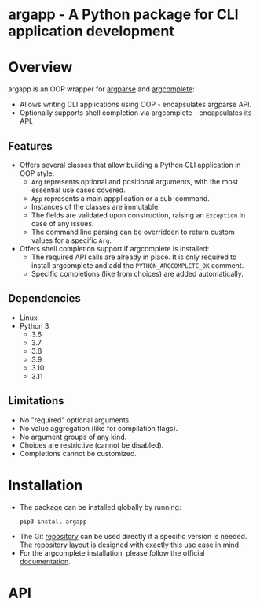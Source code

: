 # argapp - A Python package for CLI application development

# Overview

argapp is an OOP wrapper for [argparse](https://docs.python.org/3/library/argparse.html) and [argcomplete](https://pypi.org/project/argcomplete):
 * Allows writing CLI applications using OOP - encapsulates argparse API.
 * Optionally supports shell completion via argcomplete - encapsulates its API.

## Features

 * Offers several classes that allow building a Python CLI application in OOP style.
    * `Arg` represents optional and positional arguments, with the most essential use cases covered.
    * `App` represents a main appplication or a sub-command.
    * Instances of the classes are immutable.
    * The fields are validated upon construction, raising an `Exception` in case of any issues.
    * The command line parsing can be overridden to return custom values for a specific `Arg`.
 * Offers shell completion support if argcomplete is installed:
    * The required API calls are already in place. It is only required to install argcomplete and add the `PYTHON_ARGCOMPLETE_OK` comment.
    * Specific completions (like from choices) are added automatically.

## Dependencies

 * Linux
 * Python 3
    * 3.6
    * 3.7
    * 3.8
    * 3.9
    * 3.10
    * 3.11

## Limitations

 * No "required" optional arguments.
 * No value aggregation (like for compilation flags).
 * No argument groups of any kind.
 * Choices are restrictive (cannot be disabled).
 * Completions cannot be customized.

# Installation

 * The package can be installed globally by running:
   ```shell
   pip3 install argapp
   ```
 * The Git [repository](https://github.com/deohayer/argapp) can be used directly if a specific version is needed.<br>
   The repository layout is designed with exactly this use case in mind.
 * For the argcomplete installation, please follow the official [documentation](https://pypi.org/project/argcomplete).

# API
